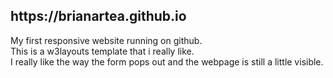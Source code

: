 <h2>https://brianartea.github.io</h2>
My first responsive website running on github.<br>
This is a w3layouts template that i really like.<br>
I really like the way the form pops out and the webpage is still a little visible.<br>
